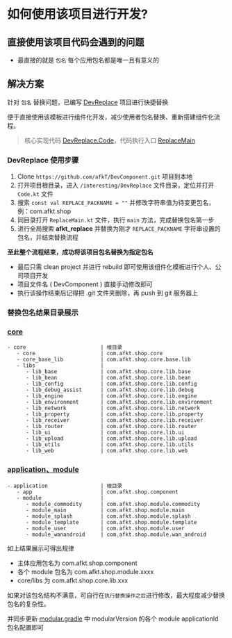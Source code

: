 # 如何使用该项目进行开发?

## 直接使用该项目代码会遇到的问题

* 最直接的就是 `包名` 每个应用包名都是唯一且有意义的

## 解决方案

针对 `包名` 替换问题，已编写 [DevReplace][DevReplace] 项目进行快捷替换

便于直接使用该模板进行组件化开发，减少使用者包名替换、重新搭建组件化流程。

> 核心实现代码 [DevReplace.Code][DevReplace.Code]，代码执行入口 [ReplaceMain][ReplaceMain]

### DevReplace 使用步骤

1. Clone `https://github.com/afkT/DevComponent.git` 项目到本地
2. 打开项目根目录，进入 `/interesting/DevReplace` 文件目录，定位并打开 `Code.kt` 文件
3. 搜索 `const val REPLACE_PACKNAME = ""` 并修改字符串值为待变更包名，例：com.afkt.shop
4. 同目录打开 `ReplaceMain.kt` 文件，执行 `main` 方法，完成替换包名第一步
5. 进行全局搜索 **afkt_replace** 并替换为刚才 `REPLACE_PACKNAME` 字符串设置的包名，并结束替换流程

**至此整个流程结束，成功将该项目包名替换为指定包名**

* 最后只需 clean project 并进行 rebuild 即可使用该组件化模板进行个人、公司项目开发
* 项目文件名 ( DevComponent ) 直接手动修改即可
* 执行该操作结束后记得把 .git 文件夹删除，再 push 到 git 服务器上

### 替换包名结果目录展示

### [core][DevComponent.Core]

```
- core                        | 根目录
   - core                     | com.afkt.shop.core
   - core_base_lib            | com.afkt.shop.core.base.lib
   - libs                     | 
      - lib_base              | com.afkt.shop.core.lib.base
      - lib_bean              | com.afkt.shop.core.lib.bean
      - lib_config            | com.afkt.shop.core.lib.config
      - lib_debug_assist      | com.afkt.shop.core.lib.debug
      - lib_engine            | com.afkt.shop.core.lib.engine
      - lib_environment       | com.afkt.shop.core.lib.environment
      - lib_network           | com.afkt.shop.core.lib.network
      - lib_property          | com.afkt.shop.core.lib.property
      - lib_receiver          | com.afkt.shop.core.lib.receiver
      - lib_router            | com.afkt.shop.core.lib.router
      - lib_ui                | com.afkt.shop.core.lib.ui
      - lib_upload            | com.afkt.shop.core.lib.upload
      - lib_utils             | com.afkt.shop.core.lib.utils
      - lib_web               | com.afkt.shop.core.lib.web
```

### [application、module][DevComponent.Application]

```
- application                 | 根目录
   - app                      | com.afkt.shop.component
   - module                   | 
      - module_commodity      | com.afkt.shop.module.commodity
      - module_main           | com.afkt.shop.module.main
      - module_splash         | com.afkt.shop.module.splash
      - module_template       | com.afkt.shop.module.template
      - module_user           | com.afkt.shop.module.user
      - module_wanandroid     | com.afkt.shop.module.wan_android
```

如上结果展示可得出规律

* 主体应用包名为 com.afkt.shop.component
* 各个 module 包名为 com.afkt.shop.module.xxxx
* core/libs 为 com.afkt.shop.core.lib.xxx

如果对该包名结构不满意，可自行在`执行替换操作之后`进行修改，最大程度减少替换包名的复杂性。

并同步更新 [modular.gradle][modular.gradle] 中 modularVersion 的各个 module applicationId 包名配置即可





[DevReplace]: https://github.com/afkT/DevComponent/tree/main/interesting
[ReplaceMain]: https://github.com/afkT/DevComponent/blob/main/interesting/DevReplace/src/main/java/afkt_replace/replace/ReplaceMain.kt
[DevReplace.Code]: https://github.com/afkT/DevComponent/blob/main/interesting/DevReplace/src/main/java/afkt_replace/replace/Code.kt
[DevComponent.Core]: https://github.com/afkT/DevComponent/blob/main/component/core
[DevComponent.Application]: https://github.com/afkT/DevComponent/blob/main/application
[modular.gradle]: https://github.com/afkT/DevComponent/blob/main/file/gradle/modular.gradle